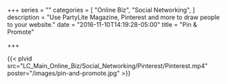 +++
series = ""
categories = [
  "Online Biz",
  "Social Networking",
]
description = "Use PartyLite Magazine, Pinterest and more to draw people to your website."
date = "2016-11-10T14:19:28-05:00"
title = "Pin & Promote"

+++

{{< plvid src="LC_Main_Online_Biz/Social_Networking/Pinterest/Pinterest.mp4" poster="/images/pin-and-promote.jpg" >}}
